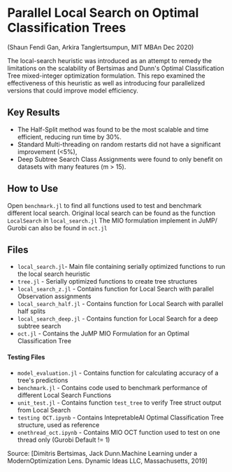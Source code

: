 # Parallel Local Search on Optimal Classification Trees
(Shaun Fendi Gan, Arkira Tanglertsumpun, MIT MBAn Dec 2020)

The local-search heuristic was introduced as an attempt to remedy the limitations on the scalability of Bertsimas and Dunn's Optimal Classification Tree mixed-integer optimization formulation. This repo examined the effectiveness of this heuristic as well as introducing four parallelized versions that could improve model efficiency. 

## Key Results
* The Half-Split method was found to be the most scalable and time efficient, reducing run time by 30%. 
* Standard Multi-threading on random restarts did not have a significant improvement (<5%),
* Deep Subtree Search Class Assignments were found to only benefit on datasets with many features (m > 15).
  
## How to Use
Open `benchmark.jl` to find all functions used to test and benchmark different local search. Original local search can be found as the function `LocalSearch` in `local_search.jl` The MIO formulation implement in JuMP/ Gurobi can also be found in `oct.jl`

## Files 
- `local_search.jl`- Main file containing serially optimized functions to run the local search heuristic
- `tree.jl` - Serially optimized functions to create tree structures
- `local_search_z.jl` - Contains function for Local Search with parallel Observation assignments
- `local_search_half.jl` - Contains function for Local Search with parallel half splits
- `local_search_deep.jl` - Contains function for Local Search for a deep subtree search
- `oct.jl` - Contains the JuMP MIO Formulation for an Optimal Classification Tree

#### Testing Files
- `model_evaluation.jl` - Contains function for calculating accuracy of a tree's predictions
- `benchmark.jl` - Contains code used to benchmark performance of different Local Search Functions 
- `unit_test.jl` - Contains function `test_tree` to verify Tree struct output from Local Search
- `testing OCT.ipynb` - Contains IntepretableAI Optimal Classification Tree structure, used as reference
- `onethread_oct.ipynb` - Contains MIO OCT function used to test on one thread only (Gurobi Default != 1) 

Source: [Dimitris  Bertsimas,  Jack  Dunn.Machine  Learning  under  a  ModernOptimization Lens. Dynamic Ideas LLC, Massachusetts, 2019]

